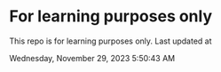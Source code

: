 # For learning purposes only
This repo is for learning purposes only.
Last updated at

Wednesday, November 29, 2023 5:50:43 AM

